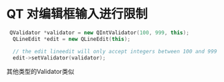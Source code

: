 # QT 对编辑框输入进行限制

``` C++
 QValidator *validator = new QIntValidator(100, 999, this);
  QLineEdit *edit = new QLineEdit(this);

  // the edit lineedit will only accept integers between 100 and 999
  edit->setValidator(validator);
```
其他类型的Validator类似